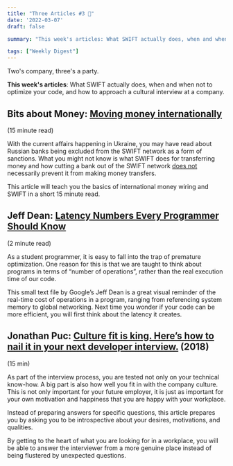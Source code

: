 ```yaml
---
title: "Three Articles #3 📰"
date: '2022-03-07'
draft: false

summary: "This week's articles: What SWIFT actually does, when and when not to optimize your code, and how to approach a cultural interview at a company."

tags: ["Weekly Digest"]
---
```


Two's company, three's a party.

**This week's articles**: What SWIFT actually does, when and when not to optimize your code, and how to approach a cultural interview at a company.


## Bits about Money: [Moving money internationally](https://bam.kalzumeus.com/archive/moving-money-internationally/)

(15 minute read)

With the current affairs happening in Ukraine, you may have read about Russian banks being excluded from the SWIFT network as a form of sanctions. What you might not know is what SWIFT does for transferring money and how cutting a bank out of the SWIFT network <u>does not</u> necessarily prevent it from making money transfers.

This article will teach you the basics of international money wiring and SWIFT in a short 15 minute read.

## Jeff Dean: [Latency Numbers Every Programmer Should Know](https://gist.github.com/jboner/2841832)

(2 minute read)

As a student programmer, it is easy to fall into the trap of premature optimization. One reason for this is that we are taught to think about programs in terms of “number of operations”, rather than the real execution time of our code.

This small text file by Google’s Jeff Dean is a great visual reminder of the real-time cost of operations in a program, ranging from referencing system memory to global networking. Next time you wonder if your code can be more efficient, you will first think about the latency it creates.

## Jonathan Puc: [Culture fit is king. Here’s how to nail it in your next developer interview.](https://www.freecodecamp.org/news/culture-fit-is-king-how-to-nail-it-in-your-next-developer-interview-c820f116e82b/) (2018)

(15 min)

As part of the interview process, you are tested not only on your technical know-how. A big part is also how well you fit in with the company culture. This is not only important for your future employer, it is just as important for your own motivation and happiness that you are happy with your workplace.

Instead of preparing answers for specific questions, this article prepares you by asking you to be introspective about your desires, motivations, and qualities.

By getting to the heart of what you are looking for in a workplace, you will be able to answer the interviewer from a more genuine place instead of being flustered by unexpected questions.
